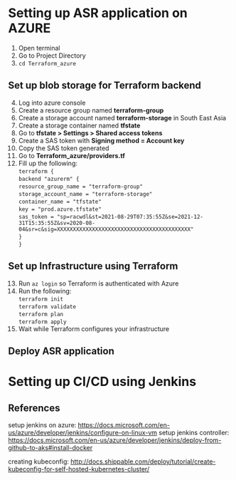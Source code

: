 # Setting up ASR application on AZURE
1. Open terminal
2. Go to Project Directory
3. `cd Terraform_azure`
## Set up blob storage for Terraform backend
4. Log into azure console
5. Create a resource group named **terraform-group**
6. Create a storage account named **terraform-storage** in South East Asia
7. Create a storage container named **tfstate**
8. Go to **tfstate > Settings > Shared access tokens**
9. Create a SAS token with **Signing method = Account key**
10. Copy the SAS token generated
11. Go to **Terraform_azure/providers.tf** 
12. Fill up the following:<br />
`terraform { `<br />
`backend "azurerm" { `<br />
`resource_group_name = "terraform-group"`<br />
`storage_account_name = "terraform-storage"`<br />
`container_name = "tfstate"`<br />
`key = "prod.azure.tfstate"`<br />
`sas_token = "sp=racwdl&st=2021-08-29T07:35:55Z&se=2021-12-31T15:35:55Z&sv=2020-08-04&sr=c&sig=XXXXXXXXXXXXXXXXXXXXXXXXXXXXXXXXXXXXXXXXXX"`<br />
`}`<br />
`}`

## Set up Infrastructure using Terraform
13. Run `az login` so Terraform is authenticated with Azure
14. Run the following: <br/>
`terraform init` <br/>
`terraform validate` <br/>
`terraform plan` <br/>
`terraform apply` <br/>
15. Wait while Terraform configures your infrastructure
 
## Deploy ASR application


# Setting up CI/CD using Jenkins




## References

setup jenkins on azure:
https://docs.microsoft.com/en-us/azure/developer/jenkins/configure-on-linux-vm
setup jenkins controller:
https://docs.microsoft.com/en-us/azure/developer/jenkins/deploy-from-github-to-aks#install-docker

creating kubeconfig:
http://docs.shippable.com/deploy/tutorial/create-kubeconfig-for-self-hosted-kubernetes-cluster/
